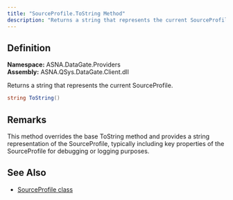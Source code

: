 ```yaml
---
title: "SourceProfile.ToString Method"
description: "Returns a string that represents the current SourceProfile."
---
```


## Definition

**Namespace:** ASNA.DataGate.Providers  
**Assembly:** ASNA.QSys.DataGate.Client.dll

Returns a string that represents the current SourceProfile.

```cs
string ToString()
```

## Remarks
This method overrides the base ToString method and provides a string representation of the SourceProfile, typically including key properties of the SourceProfile for debugging or logging purposes.

## See Also
- [SourceProfile class](source-profile.html)
